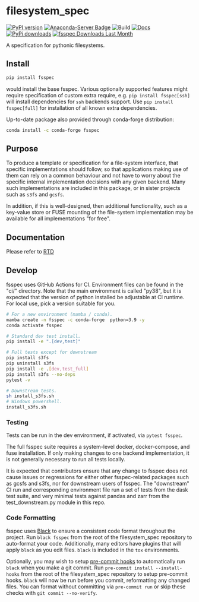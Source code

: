 # filesystem_spec

[![PyPI version](https://badge.fury.io/py/fsspec.svg)](https://pypi.python.org/pypi/fsspec/)
[![Anaconda-Server Badge](https://anaconda.org/conda-forge/fsspec/badges/version.svg)](https://anaconda.org/conda-forge/fsspec)
![Build](https://github.com/fsspec/filesystem_spec/workflows/CI/badge.svg)
[![Docs](https://readthedocs.org/projects/filesystem-spec/badge/?version=latest)](https://filesystem-spec.readthedocs.io/en/latest/?badge=latest)
[![PyPi downloads](https://img.shields.io/pypi/dm/fsspec?label=pypi%20downloads&style=flat)](https://pepy.tech/project/fsspec)
[![fsspec Downloads Last Month](https://assets.piptrends.com/get-last-month-downloads-badge/fsspec.svg 'fsspec Downloads Last Month by pip Trends')](https://piptrends.com/package/fsspec)

A specification for pythonic filesystems.

## Install

```bash
pip install fsspec
```

would install the base fsspec. Various optionally supported features might require specification of custom
extra require, e.g. `pip install fsspec[ssh]` will install dependencies for `ssh` backends support.
Use `pip install fsspec[full]` for installation of all known extra dependencies.

Up-to-date package also provided through conda-forge distribution:

```bash
conda install -c conda-forge fsspec
```


## Purpose

To produce a template or specification for a file-system interface, that specific implementations should follow,
so that applications making use of them can rely on a common behaviour and not have to worry about the specific
internal implementation decisions with any given backend. Many such implementations are included in this package,
or in sister projects such as `s3fs` and `gcsfs`.

In addition, if this is well-designed, then additional functionality, such as a key-value store or FUSE
mounting of the file-system implementation may be available for all implementations "for free".

## Documentation

Please refer to [RTD](https://filesystem-spec.readthedocs.io/en/latest/?badge=latest)

## Develop

fsspec uses GitHub Actions for CI. Environment files can be found
in the "ci/" directory. Note that the main environment is called "py38",
but it is expected that the version of python installed be adjustable at
CI runtime. For local use, pick a version suitable for you.

```bash
# For a new environment (mamba / conda).
mamba create -n fsspec -c conda-forge  python=3.9 -y
conda activate fsspec

# Standard dev test install.
pip install -e ".[dev,test]"

# Full tests except for downstream
pip install s3fs
pip uninstall s3fs
pip install -e .[dev,test_full]
pip install s3fs --no-deps
pytest -v

# Downstream tests.
sh install_s3fs.sh
# Windows powershell.
install_s3fs.sh
```

### Testing

Tests can be run in the dev environment, if activated, via ``pytest fsspec``.

The full fsspec suite requires a system-level docker, docker-compose, and fuse
installation. If only making changes to one backend implementation, it is
not generally necessary to run all tests locally.

It is expected that contributors ensure that any change to fsspec does not
cause issues or regressions for either other fsspec-related packages such
as gcsfs and s3fs, nor for downstream users of fsspec. The "downstream" CI
run and corresponding environment file run a set of tests from the dask
test suite, and very minimal tests against pandas and zarr from the
test_downstream.py module in this repo.

### Code Formatting

fsspec uses [Black](https://black.readthedocs.io/en/stable) to ensure
a consistent code format throughout the project.
Run ``black fsspec`` from the root of the filesystem_spec repository to
auto-format your code. Additionally, many editors have plugins that will apply
``black`` as you edit files. ``black`` is included in the ``tox`` environments.

Optionally, you may wish to setup [pre-commit hooks](https://pre-commit.com) to
automatically run ``black`` when you make a git commit.
Run ``pre-commit install --install-hooks`` from the root of the
filesystem_spec repository to setup pre-commit hooks. ``black`` will now be run
before you commit, reformatting any changed files. You can format without
committing via ``pre-commit run`` or skip these checks with ``git commit
--no-verify``.
